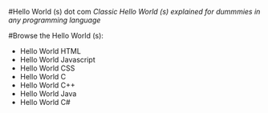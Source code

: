 #Hello World (s) dot com
_Classic Hello World (s) explained for dummmies in any programming language_

#Browse the Hello World (s):
* Hello World HTML
* Hello World Javascript
* Hello World CSS
* Hello World C
* Hello World C++
* Hello World Java
* Hello World C#
